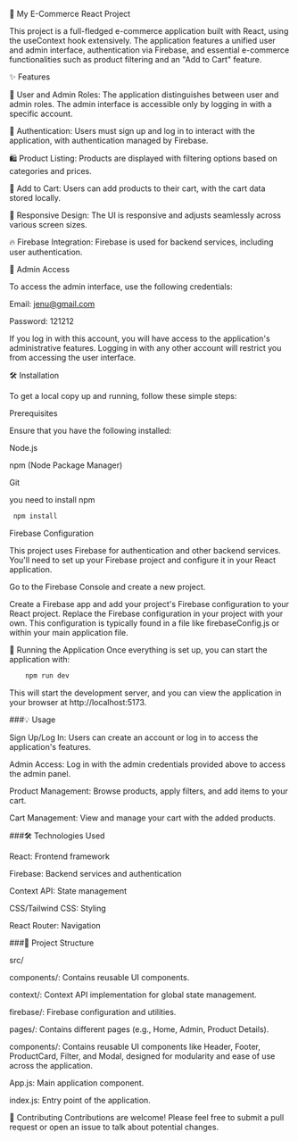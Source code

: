🛒 My E-Commerce React Project

This project is a full-fledged e-commerce application built with React, using the useContext hook extensively. The application features a unified user and admin interface, 
authentication via Firebase, and essential e-commerce functionalities such as product filtering and an "Add to Cart" feature.

✨ Features


👥 User and Admin Roles: The application distinguishes between user and admin roles. The admin interface is accessible only by logging in with a specific account.

🔐 Authentication: Users must sign up and log in to interact with the application, with authentication managed by Firebase.

🛍️ Product Listing: Products are displayed with filtering options based on categories and prices.

🛒 Add to Cart: Users can add products to their cart, with the cart data stored locally.

📱 Responsive Design: The UI is responsive and adjusts seamlessly across various screen sizes.

🔥 Firebase Integration: Firebase is used for backend services, including user authentication.

🔑 Admin Access

To access the admin interface, use the following credentials:

Email: jenu@gmail.com

Password: 121212

If you log in with this account, you will have access to the application's administrative features. Logging in with any other account will restrict you from accessing the user interface.

🛠️ Installation

To get a local copy up and running, follow these simple steps:


Prerequisites

Ensure that you have the following installed:

Node.js

npm (Node Package Manager)

Git

you need to install npm
```bash
 npm install
```
Firebase Configuration

This project uses Firebase for authentication and other backend services. You'll need to set up your Firebase project and configure it in your React application.

Go to the Firebase Console and create a new project.

Create a Firebase app and add your project's Firebase configuration to your React project.
Replace the Firebase configuration in your project with your own. This configuration is typically found in a file like firebaseConfig.js or within your main application file.


🚀 Running the Application
Once everything is set up, you can start the application with:
```bash
    npm run dev
```
This will start the development server, and you can view the application in your browser at http://localhost:5173.


###💡 Usage

Sign Up/Log In: Users can create an account or log in to access the application's features.

Admin Access: Log in with the admin credentials provided above to access the admin panel.

Product Management: Browse products, apply filters, and add items to your cart.

Cart Management: View and manage your cart with the added products.


###🛠️ Technologies Used

React: Frontend framework

Firebase: Backend services and authentication

Context API: State management

CSS/Tailwind CSS: Styling

React Router: Navigation



###📂 Project Structure

src/

components/: Contains reusable UI components.

context/: Context API implementation for global state management.

firebase/: Firebase configuration and utilities.

pages/: Contains different pages (e.g., Home, Admin, Product Details).

components/: Contains reusable UI components like Header, Footer, ProductCard, Filter, and Modal, designed for modularity and ease of use across the application.

App.js: Main application component.

index.js: Entry point of the application.



🤝 Contributing
Contributions are welcome! Please feel free to submit a pull request or open an issue to talk about potential changes.


